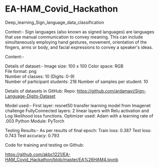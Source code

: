 # EA-HAM_Covid_Hackathon
Deep_learning_Sign_language_data_classification

Context:-
Sign languages (also known as signed languages) are languages that use manual communication to convey meaning. This can include
simultaneously employing hand gestures, movement, orientation of the fingers, arms or body, and facial expressions to convey a speaker's ideas. 

Content:-

Details of dataset:-
	Image size: 100 x 100 
	Color space: RGB														
	File format: png                                                                                                                 
	Number of classes: 10 (Digits: 0-9)                                                                                             
	Number of participant students: 218
	Number of samples per student: 10												

Details of datasets in GitHub:
	Repo: https://github.com/ardamavi/Sign-Language-Digits-Dataset	
	

Model used:-
	First layer:	       resnet50 transfer learning model from Imagenet challenge
        FullyConnected layers: 2 linear layers with Relu activation and Log likelihood 
				loss functions.
	Optimizer used:	 Adam with a learning rate of .003
        Python Module:	 PyTorch

Testing Results:-
	As per results of final epoch:
        Train loss: 0.387  Test loss: 0.743  Test accuracy: 0.793
        
Code for training and testing on Github:

https://github.com/akbc1221/EA-HAM_Covid_Hackathon/blob/master/EA%26HAM4.ipynb

